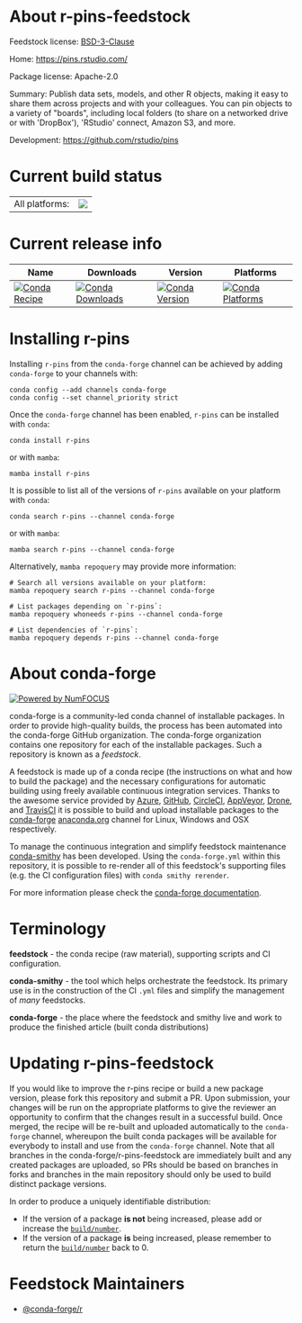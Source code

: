 About r-pins-feedstock
======================

Feedstock license: [BSD-3-Clause](https://github.com/conda-forge/r-pins-feedstock/blob/main/LICENSE.txt)

Home: https://pins.rstudio.com/

Package license: Apache-2.0

Summary: Publish data sets, models, and other R objects, making it easy to share them across projects and with your colleagues. You can pin objects to a variety of "boards", including local folders (to share on a networked drive or with 'DropBox'), 'RStudio' connect, Amazon S3, and more.

Development: https://github.com/rstudio/pins

Current build status
====================


<table><tr><td>All platforms:</td>
    <td>
      <a href="https://dev.azure.com/conda-forge/feedstock-builds/_build/latest?definitionId=15164&branchName=main">
        <img src="https://dev.azure.com/conda-forge/feedstock-builds/_apis/build/status/r-pins-feedstock?branchName=main">
      </a>
    </td>
  </tr>
</table>

Current release info
====================

| Name | Downloads | Version | Platforms |
| --- | --- | --- | --- |
| [![Conda Recipe](https://img.shields.io/badge/recipe-r--pins-green.svg)](https://anaconda.org/conda-forge/r-pins) | [![Conda Downloads](https://img.shields.io/conda/dn/conda-forge/r-pins.svg)](https://anaconda.org/conda-forge/r-pins) | [![Conda Version](https://img.shields.io/conda/vn/conda-forge/r-pins.svg)](https://anaconda.org/conda-forge/r-pins) | [![Conda Platforms](https://img.shields.io/conda/pn/conda-forge/r-pins.svg)](https://anaconda.org/conda-forge/r-pins) |

Installing r-pins
=================

Installing `r-pins` from the `conda-forge` channel can be achieved by adding `conda-forge` to your channels with:

```
conda config --add channels conda-forge
conda config --set channel_priority strict
```

Once the `conda-forge` channel has been enabled, `r-pins` can be installed with `conda`:

```
conda install r-pins
```

or with `mamba`:

```
mamba install r-pins
```

It is possible to list all of the versions of `r-pins` available on your platform with `conda`:

```
conda search r-pins --channel conda-forge
```

or with `mamba`:

```
mamba search r-pins --channel conda-forge
```

Alternatively, `mamba repoquery` may provide more information:

```
# Search all versions available on your platform:
mamba repoquery search r-pins --channel conda-forge

# List packages depending on `r-pins`:
mamba repoquery whoneeds r-pins --channel conda-forge

# List dependencies of `r-pins`:
mamba repoquery depends r-pins --channel conda-forge
```


About conda-forge
=================

[![Powered by
NumFOCUS](https://img.shields.io/badge/powered%20by-NumFOCUS-orange.svg?style=flat&colorA=E1523D&colorB=007D8A)](https://numfocus.org)

conda-forge is a community-led conda channel of installable packages.
In order to provide high-quality builds, the process has been automated into the
conda-forge GitHub organization. The conda-forge organization contains one repository
for each of the installable packages. Such a repository is known as a *feedstock*.

A feedstock is made up of a conda recipe (the instructions on what and how to build
the package) and the necessary configurations for automatic building using freely
available continuous integration services. Thanks to the awesome service provided by
[Azure](https://azure.microsoft.com/en-us/services/devops/), [GitHub](https://github.com/),
[CircleCI](https://circleci.com/), [AppVeyor](https://www.appveyor.com/),
[Drone](https://cloud.drone.io/welcome), and [TravisCI](https://travis-ci.com/)
it is possible to build and upload installable packages to the
[conda-forge](https://anaconda.org/conda-forge) [anaconda.org](https://anaconda.org/)
channel for Linux, Windows and OSX respectively.

To manage the continuous integration and simplify feedstock maintenance
[conda-smithy](https://github.com/conda-forge/conda-smithy) has been developed.
Using the ``conda-forge.yml`` within this repository, it is possible to re-render all of
this feedstock's supporting files (e.g. the CI configuration files) with ``conda smithy rerender``.

For more information please check the [conda-forge documentation](https://conda-forge.org/docs/).

Terminology
===========

**feedstock** - the conda recipe (raw material), supporting scripts and CI configuration.

**conda-smithy** - the tool which helps orchestrate the feedstock.
                   Its primary use is in the construction of the CI ``.yml`` files
                   and simplify the management of *many* feedstocks.

**conda-forge** - the place where the feedstock and smithy live and work to
                  produce the finished article (built conda distributions)


Updating r-pins-feedstock
=========================

If you would like to improve the r-pins recipe or build a new
package version, please fork this repository and submit a PR. Upon submission,
your changes will be run on the appropriate platforms to give the reviewer an
opportunity to confirm that the changes result in a successful build. Once
merged, the recipe will be re-built and uploaded automatically to the
`conda-forge` channel, whereupon the built conda packages will be available for
everybody to install and use from the `conda-forge` channel.
Note that all branches in the conda-forge/r-pins-feedstock are
immediately built and any created packages are uploaded, so PRs should be based
on branches in forks and branches in the main repository should only be used to
build distinct package versions.

In order to produce a uniquely identifiable distribution:
 * If the version of a package **is not** being increased, please add or increase
   the [``build/number``](https://docs.conda.io/projects/conda-build/en/latest/resources/define-metadata.html#build-number-and-string).
 * If the version of a package **is** being increased, please remember to return
   the [``build/number``](https://docs.conda.io/projects/conda-build/en/latest/resources/define-metadata.html#build-number-and-string)
   back to 0.

Feedstock Maintainers
=====================

* [@conda-forge/r](https://github.com/orgs/conda-forge/teams/r/)

